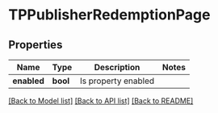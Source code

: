 # TPPublisherRedemptionPage

## Properties
Name | Type | Description | Notes
------------ | ------------- | ------------- | -------------
**enabled** | **bool** | Is property enabled | 

[[Back to Model list]](../README.md#documentation-for-models) [[Back to API list]](../README.md#documentation-for-api-endpoints) [[Back to README]](../README.md)


